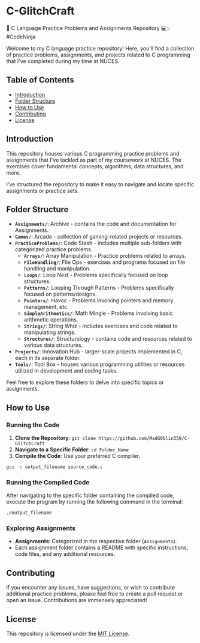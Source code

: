 # C-GlitchCraft

🚀 C Language Practice Problems and Assignments Repository 💻💡 #CodeNinja

Welcome to my C language practice repository! Here, you'll find a collection of practice problems, assignments, and projects related to C programming that I've completed during my time at NUCES.

## Table of Contents

- [Introduction](#introduction)
- [Folder Structure](#folder-structure)
- [How to Use](#how-to-use)
- [Contributing](#contributing)
- [License](#license)

## Introduction

This repository houses various C programming practice problems and assignments that I've tackled as part of my coursework at NUCES. The exercises cover fundamental concepts, algorithms, data structures, and more.

I've structured the repository to make it easy to navigate and locate specific assignments or practice sets.

## Folder Structure

- **`Assignments/`**: Archive - contains the code and documentation for Assignments.
- **`Games/`**: Arcade - collection of gaming-related projects or resources.
- **`PracticeProblems/`**: Code Stash - includes multiple sub-folders with categorized practice problems.
  - **`Arrays/`**: Array Manipulation - Practice problems related to arrays.
  - **`FileHandling/`**: File Ops - exercises and programs focused on file handling and manipulation.
  - **`Loops/`**: Loop Nest - Problems specifically focused on loop structures.
  - **`Patterns/`**: Looping Through Patterns - Problems specifically focused on patterns/designs.
  - **`Pointers/`**: Havoc - Problems involving pointers and memory management, etc.
  - **`SimpleArithmetics/`**: Math Mingle - Problems involving basic arithmetic operations.
  - **`Strings/`**: String Whiz - includes exercises and code related to manipulating strings.
  - **`Structures/`**: Structurology - contains code and resources related to various data structures.
- **`Projects/`**: Innovation Hub - larger-scale projects implemented in C, each in its separate folder.
- **`Tools/`**: Tool Box - houses various programming utilities or resources utilized in development and coding tasks.

Feel free to explore these folders to delve into specific topics or assignments.

## How to Use

### Running the Code

1. **Clone the Repository**: `git clone https://github.com/MadG0blin359/C-GlitchCraft`
2. **Navigate to a Specific Folder**: `cd Folder_Name`
3. **Compile the Code**: Use your preferred C compiler.

```bash
gcc -o output_filename source_code.c
```

### Running the Compiled Code

After navigating to the specific folder containing the compiled code, execute the program by running the following command in the terminal:
   ```bash
  ./output_filename
```

### Exploring Assignments

- **Assignments**: Categorized in the respective folder (`Assignments`).
- Each assignment folder contains a README with specific instructions, code files, and any additional resources.

## Contributing

If you encounter any issues, have suggestions, or wish to contribute additional practice problems, please feel free to create a pull request or open an issue. Contributions are immensely appreciated!

## License

This repository is licensed under the [MIT License](https://github.com/MadG0blin359/C-GlitchCraft/blob/main/LICENSE).
